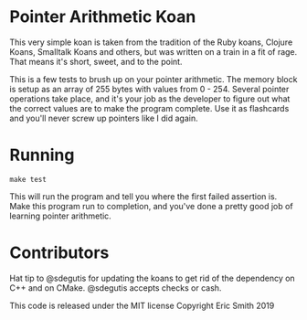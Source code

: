 # Pointer Arithmetic Koan

This very simple koan is taken from the tradition of the Ruby koans, Clojure Koans, Smalltalk Koans and others, but was written on a train in a fit of rage. That means it's short, sweet, and to the point.

This is a few tests to brush up on your pointer arithmetic. The memory block is setup as an array of 255 bytes with values from 0 - 254.  Several pointer operations take place, and it's your job as the developer to figure out what the correct values are to make the program complete.  Use it as flashcards and you'll never screw up pointers like I did again.

# Running

    make test

This will run the program and tell you where the first failed assertion is.  Make this program run to completion, and you've done a pretty good job of learning pointer arithmetic.

# Contributors

Hat tip to @sdegutis for updating the koans to get rid of the dependency on C++ and on CMake. @sdegutis accepts checks or cash.

This code is released under the MIT license
Copyright Eric Smith 2019
